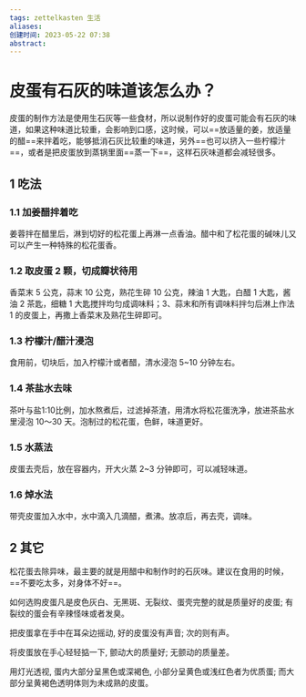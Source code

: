 ```yaml
---
tags: zettelkasten 生活
aliases: 
创建时间: 2023-05-22 07:38
abstract: 
---
```


# 皮蛋有石灰的味道该怎么办？

皮蛋的制作方法是使用生石灰等一些食材，所以说制作好的皮蛋可能会有石灰的味道，如果这种味道比较重，会影响到口感，这时候，可以==放适量的姜，放适量的醋==来拌着吃，能够抵消石灰比较重的味道，另外==也可以挤入一些柠檬汁==，或者是把皮蛋放到蒸锅里面==蒸一下==，这样石灰味道都会减轻很多。

## 1 吃法

### 1.1 加姜醋拌着吃

姜蓉拌在醋里后，淋到切好的松花蛋上再淋一点香油。醋中和了松花蛋的碱味儿又可以产生一种特殊的松花蛋香。

### 1.2 取皮蛋 2 颗，切成瓣状待用

香菜末 5 公克，蒜末 10 公克，熟花生碎 10 公克，辣油 1 大匙，白醋 1 大匙，酱油 2 茶匙，细糖 1 大匙搅拌均匀成调味料；3、蒜末和所有调味料拌匀后淋上作法 1 的皮蛋上，再撒上香菜末及熟花生碎即可。

### 1.3 柠檬汁/醋汁浸泡

食用前，切块后，加入柠檬汁或者醋，清水浸泡 5~10 分钟左右。

### 1.4 茶盐水去味

茶叶与盐1:10比例，加水熬煮后，过滤掉茶渣，用清水将松花蛋洗净，放进茶盐水里浸泡 10～30 天。泡制过的松花蛋，色鲜，味道更好。

### 1.5 水蒸法

皮蛋去壳后，放在容器内，开大火蒸 2~3 分钟即可，可以减轻味道。

### 1.6 焯水法

带壳皮蛋加入水中，水中滴入几滴醋，煮沸。放凉后，再去壳，调味。

## 2 其它

松花蛋去除异味，最主要的就是用醋中和制作时的石灰味。建议在食用的时候，==不要吃太多，对身体不好==。

如何选购皮蛋凡是皮色灰白、无黑斑、无裂纹、蛋壳完整的就是质量好的皮蛋; 有裂纹的蛋会有辛辣怪味或者发臭。

把皮蛋拿在手中在耳朵边摇动, 好的皮蛋没有声音; 次的则有声。

将皮蛋放在手心轻轻掂一下, 颤动大的质量好; 无颤动的质量差。

用灯光透视, 蛋内大部分呈黑色或深褐色, 小部分呈黄色或浅红色者为优质蛋; 而大部分呈黄褐色透明体则为未成熟的皮蛋。